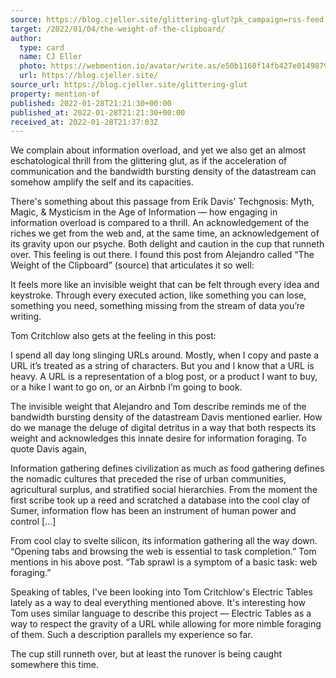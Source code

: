 ```yaml
---
source: https://blog.cjeller.site/glittering-glut?pk_campaign=rss-feed
target: /2022/01/04/the-weight-of-the-clipboard/
author:
  type: card
  name: CJ Eller
  photo: https://webmention.io/avatar/write.as/e50b1160f14fb427e014987969f27942bcab05710bf8e93c52cf68c7e9aff8b7.png
  url: https://blog.cjeller.site/
source_url: https://blog.cjeller.site/glittering-glut
property: mention-of
published: 2022-01-28T21:21:30+00:00
published_at: 2022-01-28T21:21:30+00:00
received_at: 2022-01-28T21:37:03Z
---
```


We complain about information overload, and yet we also get an almost eschatological thrill from the glittering glut, as if the acceleration of communication and the bandwidth bursting density of the datastream can somehow amplify the self and its capacities.

There's something about this passage from Erik Davis' Techgnosis: Myth, Magic, & Mysticism in the Age of Information — how engaging in information overload is compared to a thrill. An acknowledgement of the riches we get from the web and, at the same time, an acknowledgement of its gravity upon our psyche. Both delight and caution in the cup that runneth over. This feeling is out there. I found this post from Alejandro called “The Weight of the Clipboard” (source) that articulates it so well:

It feels more like an invisible weight that can be felt through every idea and keystroke. Through every executed action, like something you can lose, something you need, something missing from the stream of data you’re writing.

Tom Critchlow also gets at the feeling in this post:

I spend all day long slinging URLs around. Mostly, when I copy and paste a URL it’s treated as a string of characters. But you and I know that a URL is heavy. A URL is a representation of a blog post, or a product I want to buy, or a hike I want to go on, or an Airbnb I’m going to book.

The invisible weight that Alejandro and Tom describe reminds me of the bandwidth bursting density of the datastream Davis mentioned earlier. How do we manage the deluge of digital detritus in a way that both respects its weight and acknowledges this innate desire for information foraging. To quote Davis again,

Information gathering defines civilization as much as food gathering defines the nomadic cultures that preceded the rise of urban communities, agricultural surplus, and stratified social hierarchies. From the moment the first scribe took up a reed and scratched a database into the cool clay of Sumer, information flow has been an instrument of human power and control [...]

From cool clay to svelte silicon, its information gathering all the way down. “Opening tabs and browsing the web is essential to task completion.” Tom mentions in his above post. “Tab sprawl is a symptom of a basic task: web foraging.”

Speaking of tables, I've been looking into Tom Critchlow's Electric Tables lately as a way to deal everything mentioned above. It's interesting how Tom uses similar language to describe this project — Electric Tables as a way to respect the gravity of a URL while allowing for more nimble foraging of them. Such a description parallels my experience so far.

The cup still runneth over, but at least the runover is being caught somewhere this time.